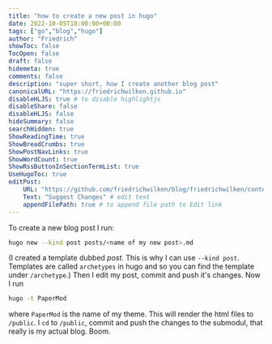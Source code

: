 ```yaml
---
title: "how to create a new post in hugo"
date: 2022-10-05T18:00:00+00:00
tags: ["go","blog","hugo"]
author: "Friedrich"
showToc: false
TocOpen: false
draft: false
hidemeta: true
comments: false
description: "super short, how I create another blog post"
canonicalURL: "https://friedrichwilken.github.io"
disableHLJS: true # to disable highlightjs
disableShare: false
disableHLJS: false
hideSummary: false
searchHidden: true
ShowReadingTime: true
ShowBreadCrumbs: true
ShowPostNavLinks: true
ShowWordCount: true
ShowRssButtonInSectionTermList: true
UseHugoToc: true
editPost:
    URL: "https://github.com/friedrichwilken/blog/friedrichwilken/content"
    Text: "Suggest Changes" # edit text
    appendFilePath: true # to append file path to Edit link
---
```

To create a new blog post I run:
```bash
hugo new --kind post posts/<name of my new post>.md
```
(I created a template dubbed *post*. This is why I can use `--kind post`. Templates are called `archetypes` in hugo and so you can find the template under `/archetype`.)
Then I edit my post, commit and push it's changes.
Now I run 
```bash
hugo -t PaperMod
```
where `PaperMod` is the name of my theme. This will render the html files to `/public`.
I `cd` to `/public`, commit and push the changes to the submodul, that really is my actual blog.
Boom.
